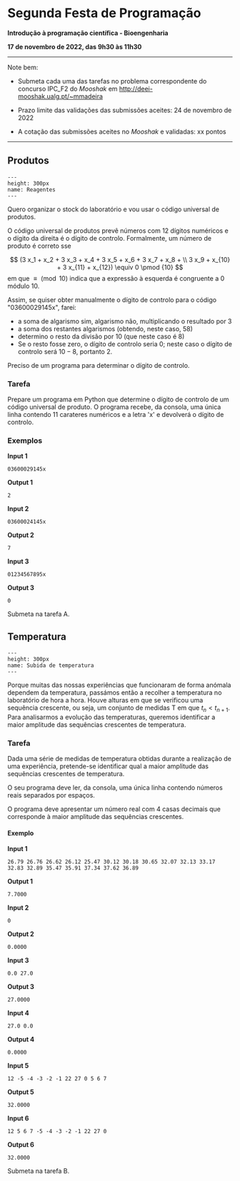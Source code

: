 # Segunda Festa de Programação 

**Introdução à programação científica - Bioengenharia**

**17 de novembro de 2022, das 9h30 às 11h30**

<hr>
Note bem:

+ Submeta cada uma das tarefas no problema correspondente do concurso IPC_F2 do *Mooshak* em http://deei-mooshak.ualg.pt/~mmadeira

+ Prazo limite das validações das submissões aceites: 24 de novembro de 2022
+ A cotação das submissões aceites no *Mooshak* e validadas: xx pontos
<hr>



## Produtos

```{figure} ./figures/reagentes-quimicos.jpg
---
height: 300px
name: Reagentes
---
```

Quero organizar o stock do laboratório e vou usar o código universal de produtos.

O código universal de produtos prevê números com 12 dígitos numéricos e o dígito da direita é o dígito de controlo. Formalmente, um número de produto é correto sse

$$ (3 x_1 + x_2 + 3 x_3 + x_4 + 3 x_5 + x_6 + 3 x_7 + x_8 + \\ 3 x_9  + x_{10} + 3 x_{11} + x_{12}) \equiv 0 \pmod {10} $$ 
em  que $\equiv \pmod{10}$ indica que a expressão à esquerda é congruente a $0$ módulo 10.

Assim, se quiser obter manualmente o dígito de controlo para o código "03600029145x", farei:

+ a soma de algarismo sim, algarismo não, multiplicando o resultado por 3
+ a soma dos restantes algarismos (obtendo, neste caso, 58)
+ determino o resto da divisão por 10 (que neste caso é 8)
+ Se o resto fosse zero, o dígito de controlo seria 0; neste caso o dígito de controlo será $10-8$, portanto 2.

Preciso de um programa para determinar o dígito de controlo.

### Tarefa

Prepare um programa em Python que determine o dígito de controlo de um código universal de produto. O programa recebe, da consola, uma única linha contendo 11 carateres numéricos e a letra 'x' e devolverá o dígito de controlo.

### Exemplos

**Input 1**

```
03600029145x
```

**Output 1**

```
2
```

**Input 2**

```
03600024145x
```

**Output 2**

```
7
```

**Input 3**

```
01234567895x
```

**Output 3**

```
0
```



Submeta na tarefa A.

<div style="page-break-after: always"></div>


## Temperatura


```{figure} ./figures/subida-temperatura.jpeg
---
height: 300px
name: Subida de temperatura
---
```

Porque muitas das nossas experiências que funcionaram de forma anómala dependem da temperatura, passámos então a recolher a temperatura no laboratório de hora a hora.
Houve alturas em que se verificou uma sequência crescente, ou seja, um conjunto de medidas T em que $t_n < t_{n+1}$.
Para analisarmos a evolução das temperaturas, queremos identificar a maior amplitude das sequências crescentes de temperatura.

### Tarefa

Dada uma série de medidas de temperatura obtidas durante a realização de uma experiência, pretende-se identificar qual a maior amplitude das sequências crescentes de temperatura. 

O seu programa deve ler, da consola, uma única linha contendo números reais separados por espaços.

O programa deve apresentar um número real com 4 casas decimais que corresponde à maior amplitude das sequências crescentes.


#### Exemplo

**Input 1**

```
26.79 26.76 26.62 26.12 25.47 30.12 30.18 30.65 32.07 32.13 33.17 32.83 32.89 35.47 35.91 37.34 37.62 36.89
```

**Output 1**

```
7.7000
```

**Input 2**

```
0

```

**Output 2**

```
0.0000
```

**Input 3**

```
0.0 27.0
```

**Output 3**

```
27.0000
```

**Input 4**

```
27.0 0.0
```

**Output 4**

```
0.0000
```

**Input 5**

```
12 -5 -4 -3 -2 -1 22 27 0 5 6 7
```

**Output 5**

```
32.0000
```

**Input 6**

```
12 5 6 7 -5 -4 -3 -2 -1 22 27 0
```

**Output 6**

```
32.0000
```

Submeta na tarefa B.

<div style="page-break-after: always"></div>
